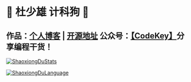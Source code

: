 # 💚 杜少雄 计科狗 💜 

## 作品：<a href="https://www.shaoxiongdu.top" target="_blank">个人博客</a> | <a href="https://github.com/ShaoxiongDu/ShaoxiongDu_Blog" target="_blank">开源地址</a>  公众号：<a href="https://raw.githubusercontent.com/ShaoxiongDu/ShaoxiongDu/main/CodeKey.jpg">【CodeKey】</a>分享编程干货！ 

[![ShaoxiongDuStats](https://github-readme-stats.vercel.app/api?&hide=issues,contribs&custom_title=统计&username=shaoxiongdu&show_icons=true&locale=cn&cache_seconds=1800&include_all_commits=true)](https://github.com/ShaoxiongDu)

[![ShaoxiongDuLanguage](https://github-readme-stats.vercel.app/api/top-langs/?&layout=compact&custom_title=分析&username=shaoxiongdu&&locale=cn&&langs_count=10)](https://github.com/ShaoxiongDu)

